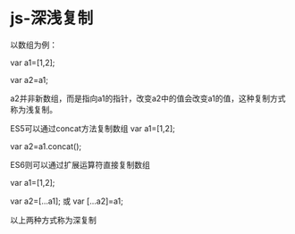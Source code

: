 # js-深浅复制

以数组为例：

var a1=[1,2];

var a2=a1;

a2并非新数组，而是指向a1的指针，改变a2中的值会改变a1的值，这种复制方式称为浅复制。

ES5可以通过concat方法复制数组
var a1=[1,2];

var a2=a1.concat();

ES6则可以通过扩展运算符直接复制数组

var a1=[1,2];

var a2=[...a1]; 或 var [...a2]=a1;

以上两种方式称为深复制

